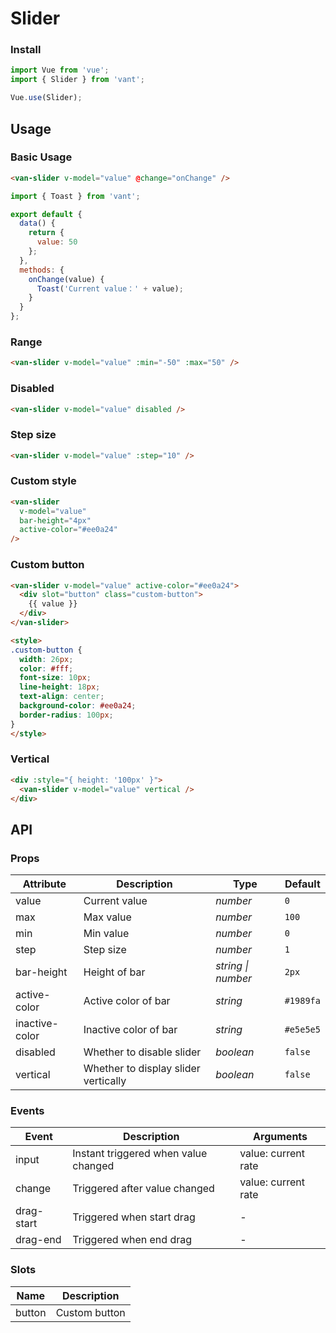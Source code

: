 # Slider

### Install

```js
import Vue from 'vue';
import { Slider } from 'vant';

Vue.use(Slider);
```

## Usage

### Basic Usage

```html
<van-slider v-model="value" @change="onChange" />
```

```js
import { Toast } from 'vant';

export default {
  data() {
    return {
      value: 50
    };
  },
  methods: {
    onChange(value) {
      Toast('Current value：' + value);
    }
  }
};
```

### Range

```html
<van-slider v-model="value" :min="-50" :max="50" />
```

### Disabled

```html
<van-slider v-model="value" disabled />
```

### Step size

```html
<van-slider v-model="value" :step="10" />
```

### Custom style

```html
<van-slider
  v-model="value"
  bar-height="4px"
  active-color="#ee0a24"
/>
```

### Custom button

```html
<van-slider v-model="value" active-color="#ee0a24">
  <div slot="button" class="custom-button">
    {{ value }}
  </div>
</van-slider>

<style>
.custom-button {
  width: 26px;
  color: #fff;
  font-size: 10px;
  line-height: 18px;
  text-align: center;
  background-color: #ee0a24;
  border-radius: 100px;
}
</style>
```

### Vertical

```html
<div :style="{ height: '100px' }">
  <van-slider v-model="value" vertical />
</div>
```

## API

### Props

| Attribute | Description | Type | Default |
|------|------|------|------|
| value | Current value | *number* | `0` |
| max | Max value | *number* | `100` |
| min | Min value | *number* | `0` |
| step | Step size | *number* | `1` |
| bar-height | Height of bar | *string \| number* | `2px` |
| active-color | Active color of bar | *string* | `#1989fa` |
| inactive-color | Inactive color of bar | *string* | `#e5e5e5` |
| disabled | Whether to disable slider | *boolean* | `false` |
| vertical | Whether to display slider vertically | *boolean* | `false` |

### Events

| Event | Description | Arguments |
|------|------|------|
| input | Instant triggered when value changed | value: current rate |
| change | Triggered after value changed | value: current rate |
| drag-start | Triggered when start drag | - |
| drag-end | Triggered when end drag | - |

### Slots

| Name | Description |
|------|------|
| button | Custom button |
